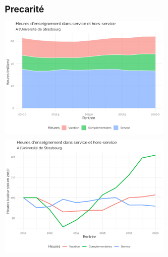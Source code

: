 Precarité
================

![](precarite_files/figure-gfm/h.hc-1.png)<!-- -->

![](precarite_files/figure-gfm/h.hc.val100-1.png)<!-- -->
